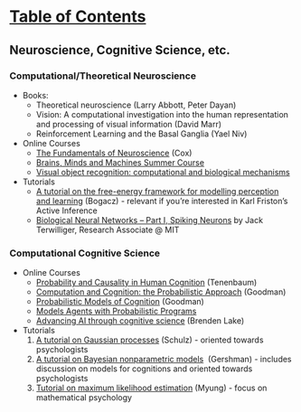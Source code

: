 # [Table of Contents](/ML-Brain-Resources)

## Neuroscience, Cognitive Science, etc.

### Computational/Theoretical Neuroscience

  * Books:
    * Theoretical neuroscience (Larry Abbott, Peter Dayan)
    * Vision: A computational investigation into the human representation and processing of visual information (David Marr)
    * Reinforcement Learning and the Basal Ganglia (Yael Niv)
  * Online Courses
    * [The Fundamentals of Neuroscience](https://www.mcb80x.org/) (Cox)
    * [Brains, Minds and Machines Summer Course](https://ocw.mit.edu/resources/res-9-003-brains-minds-and-machines-summer-course-summer-2015/index.htm)
    * [Visual object recognition: computational and biological mechanisms](http://klab.tch.harvard.edu/academia/classes/hms_neuro300_vision/hms_neuro300_vision.html#sthash.ImHm9Rjg.dpbs)
  * Tutorials
    * [A tutorial on the free-energy framework for modelling perception and learning](http://ac.els-cdn.com/S0022249615000759/1-s2.0-S0022249615000759-main.pdf?_tid=76bcb744-9a6b-11e7-a53f-00000aab0f02&acdnat=1505517380_dcc053b0a0d3e31305be2bfcac3bc0e0) (Bogacz) - relevant if you’re interested in Karl Friston’s Active Inference
    * [Biological Neural Networks – Part I, Spiking Neurons](http://jackterwilliger.com/biological-neural-networks-part-i-spiking-neurons/) by Jack Terwilliger, Research Associate @ MIT


### Computational Cognitive Science

  * Online Courses
    * [Probability and Causality in Human Cognition](https://ocw.mit.edu/courses/brain-and-cognitive-sciences/9-916-a-probability-and-causality-in-human-cognition-spring-2003/syllabus/) (Tenenbaum)
    * [Computation and Cognition: the Probabilistic Approach](http://cocolab.stanford.edu/psych204-fall2016.html) (Goodman)
    * [Probabilistic Models of Cognition](http://probmods.org/) (Goodman)
    * [Models Agents with Probabilistic Programs](https://agentmodels.org/)
    * [Advancing AI through cognitive science](https://brendenlake.github.io/AAI-site/) (Brenden Lake)
  * Tutorials
    1. [A tutorial on Gaussian processes](https://ericschulz.github.io/publications/Schulz2017tutorial.pdf) (Schulz) - oriented towards psychologists
    2. [A tutorial on Bayesian nonparametric models](http://www.sciencedirect.com/science/article/pii/S002224961100071X)  (Gershman) - includes discussion on models for cognitions and oriented towards psychologists
    3. [Tutorial on maximum likelihood estimation](http://times.cs.uiuc.edu/course/410/note/mle.pdf) (Myung) - focus on mathematical psychology
